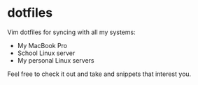 # dotfiles

Vim dotfiles for syncing with all my systems:
* My MacBook Pro
* School Linux server
* My personal Linux servers

Feel free to check it out and take and snippets that interest you.
